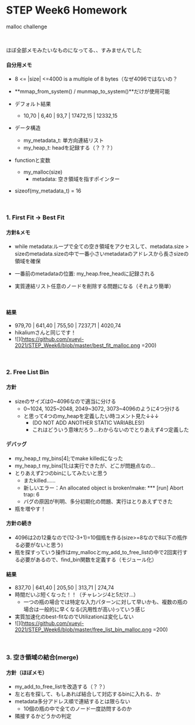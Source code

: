 # STEP Week6 Homework

malloc challenge

<br>

ほぼ全部メモみたいなものになってる、、すみませんでした

#### 自分用メモ

- 8 <= |size| <=4000  is a multiple of 8 bytes（なぜ4096ではないの？

- **mmap_from_system() / munmap_to_system()**だけが使用可能

- デフォルト結果

  - 10,70 | 6,40 | 93,7 | 17472,15 | 12332,15

- データ構造

  - my_metadata_t: 単方向連結リスト
  - my_heap_t: headを記録する（？？？）

- functionと変数

  - my_malloc(size)
    - metadata: 空き領域を指すポインター

- sizeof(my_metadata_t) = 16

<br>

### 1. First Fit -> Best Fit

#### 方針&メモ

- while metadata:ループで全ての空き領域をアクセスして、metadata.size > sizeのmetadata.sizeの中で一番小さいmetadataのアドレスから長さsizeの領域を確保

- 一番前のmetadataの位置: my_heap.free_headに記録される

- 実質連結リスト任意のノードを削除する問題になる（それより簡単）

  <br>

#### 結果

- 979,70 | 641,40 | 755,50 | 7237,71 | 4020,74
- hikaliumさんと同じです！
- ![](https://github.com/xueyi-2021/STEP_Week6/blob/master/best_fit_malloc.png =200)

<br>

### 2. Free List Bin

#### 方針

- sizeのサイズは0~4096なので適当に分ける
  - 0\~1024, 1025\~2048, 2049\~3072, 3073\~4096のように4つ分ける
  - と思って4つのmy_heapを定義したい時コメント見た↓↓↓
    - (DO NOT ADD ANOTHER STATIC VARIABLES!)
    - これはどういう意味だろう…わからないのでとりあえず4つ定義した



#### デバッグ

- my_heap_t my_bins[4];でmake killedになった
- my_heap_t my_bins[1];は実行できたが、どこが問題点なの…
- とりあえず2つのbinにしてみたいと思う
  - またkilled......
  - 新しいエラー：An allocated object is broken!make: *** [run] Abort trap: 6
  - バグの原因が判明、多分初期化の問題、実行はとりあえずできた
- 瓶を増やす！



#### 方針の続き

- 4096は2の12乗なので(12-3+1)=10個瓶を作る(size>=8なので8以下の瓶作る必要がないと思う)
- 瓶を探すっていう操作はmy_mallocとmy_add_to_free_listの中で2回実行する必要があるので、find_bin関数を定義する（モジュール化）



#### 結果

- 837,70 | 641,40 | 205,50 | 313,71 | 274,74
- 時間だいぶ短くなった！！（チャレンジ4と5だけ…）
  - 一つの瓶の場合では特定な入力パターンに対して早いかも、複数の瓶の場合は一般的に早くなる(汎用性が高い)っていう感じ
- 実質加速化のbest-fitなのでUtilizationは変化しない
- ![](https://github.com/xueyi-2021/STEP_Week6/blob/master/free_list_bin_malloc.png =200)

<br>

### 3. 空き領域の結合(merge)

#### 方針（ほぼメモ）

- my_add_to_free_listを改造する（？？）
- 左と右を探して、もしあれば結合して対応するbinに入れる、か
- metadata多分アドレス順で連結するとは限らない
  - 10個の瓶の中で全てのノード一度訪問するのか
- 隣接するかどうかの判定